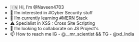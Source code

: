 - 🇮🇳 Hi, I’m @Naveen4703
- 👀 I’m interested in #Cyber Security stuff
- 🌱 I’m currently learning #MERN Stack 
- ⚠️ Specialist in XSS : Cross Site Scripting
- 💞️ I’m looking to collaborate on JS Project's 
- 📫 How to reach me IG - @__mr_scientist && TG - @xd_India

<!---
Naveen4703/Naveen4703 is a ✨ special ✨ repository because its `README.md` (this file) appears on your GitHub profile.
You can click the Preview link to take a look at your changes.
--->
